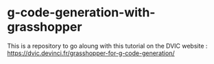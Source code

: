 # g-code-generation-with-grasshopper

This is a repository to go aloung with this tutorial on the DVIC website : https://dvic.devinci.fr/grasshopper-for-g-code-generation/

